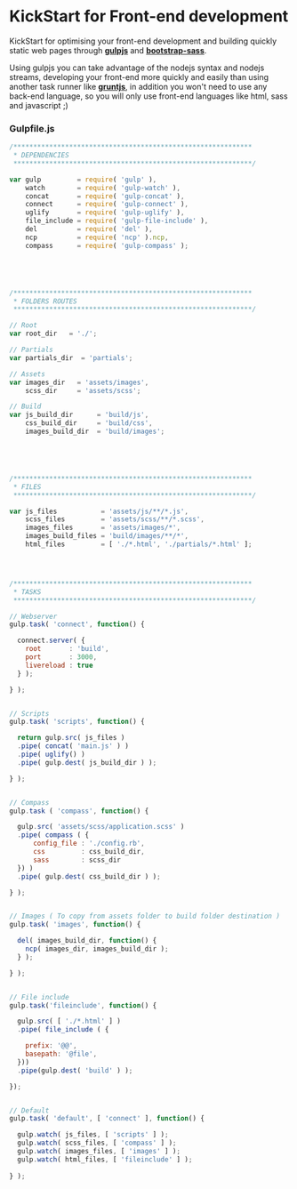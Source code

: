 # KickStart for Front-end development

KickStart for optimising your front-end development and building quickly static web pages through [**gulpjs**](http://gulpjs.com/) and [**bootstrap-sass**](https://github.com/twbs/bootstrap-sass).

Using gulpjs you can take advantage of the nodejs syntax and nodejs streams, developing your front-end more quickly and easily than using another task runner like [**gruntjs**](http://gruntjs.com/), in addition you won't need to use any back-end language, so you will only use front-end languages like html, sass and javascript ;)

### Gulpfile.js
```javascript
/************************************************************
 * DEPENDENCIES
 ************************************************************/

var gulp         = require( 'gulp' ),
    watch        = require( 'gulp-watch' ),
    concat       = require( 'gulp-concat' ),
    connect      = require( 'gulp-connect' ),
    uglify       = require( 'gulp-uglify' ),
    file_include = require( 'gulp-file-include' ),
    del          = require( 'del' ),
    ncp          = require( 'ncp' ).ncp,
    compass      = require( 'gulp-compass' );





/************************************************************
 * FOLDERS ROUTES
 ************************************************************/

// Root
var root_dir   = './';

// Partials
var partials_dir  = 'partials';

// Assets
var images_dir   = 'assets/images',
    scss_dir     = 'assets/scss';

// Build
var js_build_dir      = 'build/js',
    css_build_dir     = 'build/css',
    images_build_dir  = 'build/images';





/************************************************************
 * FILES
 ************************************************************/

var js_files           = 'assets/js/**/*.js',
    scss_files         = 'assets/scss/**/*.scss',
    images_files       = 'assets/images/*',
    images_build_files = 'build/images/**/*',
    html_files         = [ './*.html', './partials/*.html' ];




/************************************************************
 * TASKS
 ************************************************************/

// Webserver 
gulp.task( 'connect', function() {

  connect.server( {
    root       : 'build',
    port       : 3000,
    livereload : true
  } );

} );


// Scripts
gulp.task( 'scripts', function() {

  return gulp.src( js_files )
  .pipe( concat( 'main.js' ) )
  .pipe( uglify() )
  .pipe( gulp.dest( js_build_dir ) );

} );


// Compass
gulp.task ( 'compass', function() {

  gulp.src( 'assets/scss/application.scss' )
  .pipe( compass ( { 
      config_file : './config.rb',
      css         : css_build_dir,
      sass        : scss_dir
  }) )
  .pipe( gulp.dest( css_build_dir ) );

} );


// Images ( To copy from assets folder to build folder destination )
gulp.task( 'images', function() { 

  del( images_build_dir, function() {
    ncp( images_dir, images_build_dir );
  } );

} );


// File include
gulp.task('fileinclude', function() {

  gulp.src( [ './*.html' ] )
  .pipe( file_include ( {

    prefix: '@@',
    basepath: '@file',
  }))
  .pipe(gulp.dest( 'build' ) );

});


// Default
gulp.task( 'default', [ 'connect' ], function() {

  gulp.watch( js_files, [ 'scripts' ] );
  gulp.watch( scss_files, [ 'compass' ] );
  gulp.watch( images_files, [ 'images' ] );
  gulp.watch( html_files, [ 'fileinclude' ] );
  
} );
```
